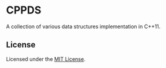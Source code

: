 # CPPDS

A collection of various data structures implementation in C++11.

## License

Licensed under the [MIT License](LICENSE).

